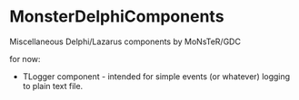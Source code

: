 # MonsterDelphiComponents
Miscellaneous Delphi/Lazarus components by MoNsTeR/GDC

for now:
- TLogger component -  intended for simple events (or whatever) logging to plain text file.
